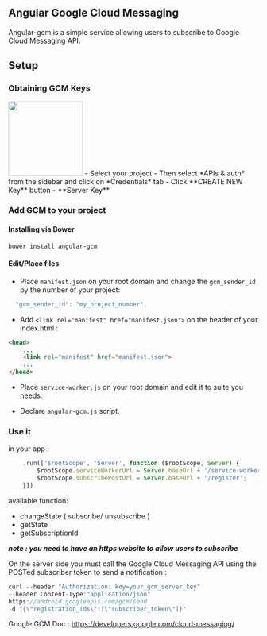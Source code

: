 ## Angular Google Cloud Messaging

Angular-gcm is a simple service allowing users to subscribe to Google Cloud Messaging API.

## Setup

### Obtaining GCM Keys

<img src="http://images.google.com/intl/en_ALL/images/srpr/logo6w.png" width="150">
- Select your project
- Then select *APIs & auth* from the sidebar and click on *Credentials* tab
- Click **CREATE NEW Key** button
 - **Server Key**

### Add GCM to your project

#### Installing via Bower

```
bower install angular-gcm
```

#### Edit/Place files

 - Place `manifest.json` on your root domain and change the `gcm_sender_id` by the number of your project:

```javascript
  "gcm_sender_id": "my_project_number",
```

 - Add `<link rel="manifest" href="manifest.json">` on the header of your index.html :

```html
<head>
	...
	<link rel="manifest" href="manifest.json">
	...
</head>
```

 - Place `service-worker.js` on your root domain and edit it to suite you needs.

 - Declare `angular-gcm.js` script.

### Use it
in your app :
```javascript
	.run(['$rootScope', 'Server', function ($rootScope, Server) {
		$rootScope.serviceWorkerUrl = Server.baseUrl + '/service-worker.js';
		$rootScope.subscribePostUrl = Server.baseUrl + '/register';
	}])
```

available function:
 - changeState ( subscribe/ unsubscribe )
 - getState
 - getSubscriptionId

***note : you need to have an https website to allow users to subscribe***

On the server side you must call the Google Cloud Messaging API using the POSTed subscriber token to send a notification :

```javascript
curl --header "Authorization: key=your_gcm_server_key"
--header Content-Type:"application/json"
https://android.googleapis.com/gcm/send
-d "{\"registration_ids\":[\"subscriber_token\"]}"
```

Google GCM Doc : https://developers.google.com/cloud-messaging/
